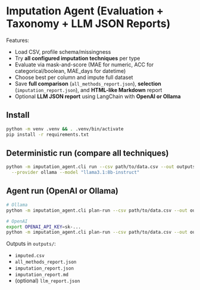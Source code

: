 
# Imputation Agent (Evaluation + Taxonomy + LLM JSON Reports)

Features:
- Load CSV, profile schema/missingness
- Try **all configured imputation techniques** per type
- Evaluate via mask-and-score (MAE for numeric, ACC for categorical/boolean, MAE_days for datetime)
- Choose best per column and impute full dataset
- Save **full comparison** (`all_methods_report.json`), **selection** (`imputation_report.json`), and **HTML-like Markdown** report
- Optional **LLM JSON report** using LangChain with **OpenAI or Ollama**

## Install
```bash
python -m venv .venv && . .venv/bin/activate
pip install -r requirements.txt
```

## Deterministic run (compare all techniques)
```bash
python -m imputation_agent.cli run --csv path/to/data.csv --out outputs --use-taxonomy --llm-report \
  --provider ollama --model "llama3.1:8b-instruct"
```

## Agent run (OpenAI or Ollama)
```bash
# Ollama
python -m imputation_agent.cli plan-run --csv path/to/data.csv --out outputs --provider ollama --model "llama3.1:8b-instruct" --use-taxonomy

# OpenAI
export OPENAI_API_KEY=sk-...
python -m imputation_agent.cli plan-run --csv path/to/data.csv --out outputs --provider openai --model gpt-4o-mini --use-taxonomy
```

Outputs in `outputs/`:
- `imputed.csv`
- `all_methods_report.json`
- `imputation_report.json`
- `imputation_report.md`
- (optional) `llm_report.json`
